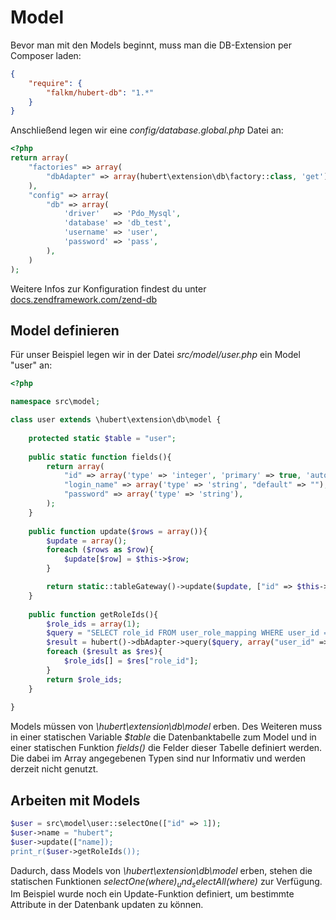 # Model

Bevor man mit den Models beginnt, muss man die DB-Extension per Composer laden:
```json
{
    "require": {
        "falkm/hubert-db": "1.*"
    }
}
```

Anschließend legen wir eine _config/database.global.php_ Datei an:
```php
<?php
return array(
    "factories" => array(
        "dbAdapter" => array(hubert\extension\db\factory::class, 'get')
    ), 
    "config" => array(
        "db" => array(
            'driver'   => 'Pdo_Mysql',
            'database' => 'db_test',
            'username' => 'user',
            'password' => 'pass',
        ),
    )
);
```

Weitere Infos zur Konfiguration findest du unter [docs.zendframework.com/zend-db](https://docs.zendframework.com/zend-db/)

## Model definieren

Für unser Beispiel legen wir in der Datei _src/model/user.php_ ein Model "user" an:

```php
<?php

namespace src\model;

class user extends \hubert\extension\db\model {
    
    protected static $table = "user";
     
    public static function fields(){
        return array(
            "id" => array('type' => 'integer', 'primary' => true, 'autoincrement' => true),
            "login_name" => array('type' => 'string', "default" => ""),
            "password" => array('type' => 'string'),
        );
    }
    
    public function update($rows = array()){
        $update = array();
        foreach ($rows as $row){
            $update[$row] = $this->$row;
        }

        return static::tableGateway()->update($update, ["id" => $this->id]);
    }
    
    public function getRoleIds(){
        $role_ids = array(1);
        $query = "SELECT role_id FROM user_role_mapping WHERE user_id = :user_id";
        $result = hubert()->dbAdapter->query($query, array("user_id" => $this->id));
        foreach ($result as $res){
            $role_ids[] = $res["role_id"];
        }
        return $role_ids;
    }
    
}
```

Models müssen von _\hubert\extension\db\model_ erben. Des Weiteren muss in einer statischen Variable _$table_ die Datenbanktabelle zum Model und in einer statischen Funktion _fields()_ die Felder dieser Tabelle definiert werden. Die dabei im Array angegebenen Typen sind nur Informativ und werden derzeit nicht genutzt.

## Arbeiten mit Models

```php
$user = src\model\user::selectOne(["id" => 1]);
$user->name = "hubert";
$user->update(["name]);
print_r($user->getRoleIds());
```

Dadurch, dass Models von _\hubert\extension\db\model_ erben, stehen die statischen Funktionen _selectOne($where)_ und _selectAll($where)_ zur Verfügung. Im Beispiel wurde noch ein Update-Funktion definiert, um bestimmte Attribute in der Datenbank updaten zu können.